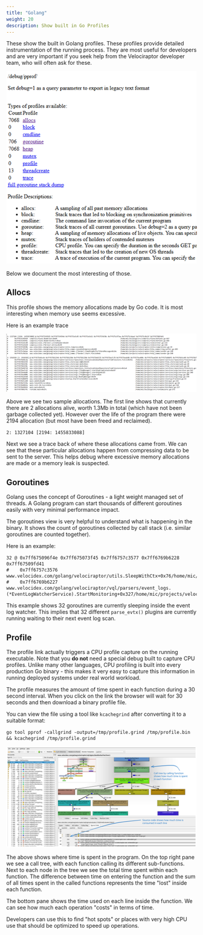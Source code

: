 ```yaml
---
title: "Golang"
weight: 20
description: Show built in Go Profiles
---
```


These show the built in Golang profiles. These profiles provide
detailed instrumentation of the running process. They are most useful
for developers and are very important if you seek help from the
Velociraptor developer team, who will often ask for these.

![Built in Golang profiles](built_in.png)

Below we document the most interesting of those.

## Allocs

This profile shows the memory allocations made by Go code. It is most
interesting when memory use seems excessive.

Here is an example trace

![An example trace from allocations](alloc.png)

Above we see two sample allocations. The first line shows that
currently there are 2 allocations alive, worth 1.3Mb in total (which
have not been garbage collected yet). However over the life of the
program there were 2194 allocation (but most have been freed and
reclaimed).

```
2: 1327104 [2194: 1455833088]
```

Next we see a trace back of where these allocations came from. We can
see that these particular allocations happen from compressing data to
be sent to the server. This helps debug where excessive memory
allocations are made or a memory leak is suspected.

## Goroutines

Golang uses the concept of Goroutines - a light weight managed set of
threads. A Golang program can start thousands of different goroutines
easily with very minimal performance impact.

The goroutines view is very helpful to understand what is happening in
the binary. It shows the count of goroutines collected by call stack
(i.e. similar goroutines are counted together).

Here is an example:

```
32 @ 0x7ff675096f4e 0x7ff675073f45 0x7ff6757c3577 0x7ff6769b6228 0x7ff67509fd41
#    0x7ff6757c3576    www.velocidex.com/golang/velociraptor/utils.SleepWithCtx+0x76/home/mic/projects/velociraptor/utils/sleep.go:10
#    0x7ff6769b6227    www.velocidex.com/golang/velociraptor/vql/parsers/event_logs.(*EventLogWatcherService).StartMonitoring+0x327/home/mic/projects/velociraptor/vql/parsers/event_logs/watcher.go:135
```

This example shows 32 goroutines are currently sleeping inside the
event log watcher. This implies that 32 different `parse_evtx()`
plugins are currently running waiting to their next event log scan.


## Profile

The profile link actually triggers a CPU profile capture on the
running executable. Note that you **do not** need a special debug
built to capture CPU profiles. Unlike many other languages, CPU
profiling is built into every production Go binary - this makes it
very easy to capture this information in running deployed systems
under real world workload.

The profile measures the amount of time spent in each function during a
30 second interval. When you click on the link the browser will wait
for 30 seconds and then download a binary profile file.

You can view the file using a tool like `kcachegrind` after converting
it to a suitable format:

```
go tool pprof -callgrind -output=/tmp/profile.grind /tmp/profile.bin && kcachegrind /tmp/profile.grind
```

![A CPU profile](cpu_profile.svg)


The above shows where time is spent in the program. On the top right
pane we see a call tree, with each function calling its different
sub-functions. Next to each node in the tree we see the total time
spent within each function. The difference between time on entering
the function and the sum of all times spent in the called functions
represents the time "lost" inside each function.

The bottom pane shows the time used on each line inside the
function. We can see how much each operation "costs" in terms of time.

Developers can use this to find "hot spots" or places with very high
CPU use that should be optimized to speed up operations.
